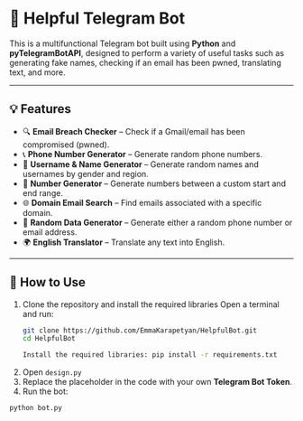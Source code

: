 # 🤖 Helpful Telegram Bot

This is a multifunctional Telegram bot built using **Python** and **pyTelegramBotAPI**, designed to perform a variety of useful tasks such as generating fake names, checking if an email has been pwned, translating text, and more.

---

## 💡 Features

- 🔍 **Email Breach Checker** – Check if a Gmail/email has been compromised (pwned).
- 📞 **Phone Number Generator** – Generate random phone numbers.
- 👤 **Username & Name Generator** – Generate random names and usernames by gender and region.
- 🔢 **Number Generator** – Generate numbers between a custom start and end range.
- 🌐 **Domain Email Search** – Find emails associated with a specific domain.
- 🔄 **Random Data Generator** – Generate either a random phone number or email address.
- 🌍 **English Translator** – Translate any text into English.

---

## 🚀 How to Use

1. Clone the repository and install the required libraries
    Open a terminal and run:
    ```bash
    git clone https://github.com/EmmaKarapetyan/HelpfulBot.git
    cd HelpfulBot
    
    Install the required libraries: pip install -r requirements.txt
2. Open `design.py`
3. Replace the placeholder in the code with your own **Telegram Bot Token**.
4. Run the bot:

```bash
python bot.py
